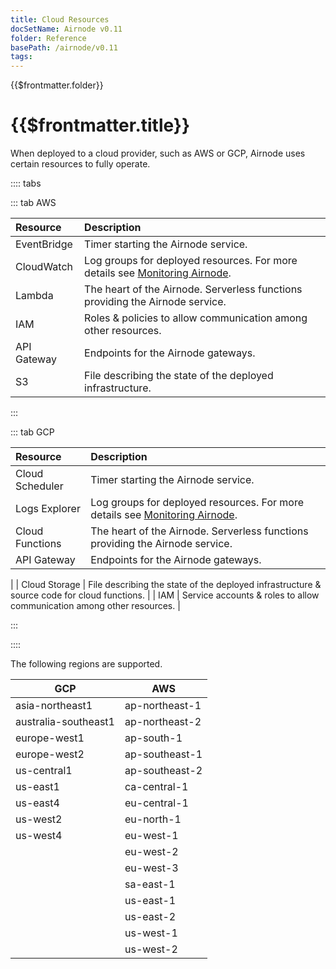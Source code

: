```yaml
---
title: Cloud Resources
docSetName: Airnode v0.11
folder: Reference
basePath: /airnode/v0.11
tags:
---
```


<TitleSpan>{{$frontmatter.folder}}</TitleSpan>

# {{$frontmatter.title}}

<VersionWarning/>

When deployed to a cloud provider, such as AWS or GCP, Airnode uses certain
resources to fully operate.

:::: tabs

::: tab AWS

| Resource    | Description                                                                                                                                   |
| :---------- | :-------------------------------------------------------------------------------------------------------------------------------------------- |
| EventBridge | Timer starting the Airnode service.                                                                                                           |
| CloudWatch  | Log groups for deployed resources. For more details see [Monitoring Airnode](../grp-providers/guides/build-an-airnode/monitoring-airnode.md). |
| Lambda      | The heart of the Airnode. Serverless functions providing the Airnode service.                                                                 |
| IAM         | Roles & policies to allow communication among other resources.                                                                                |
| API Gateway | Endpoints for the Airnode gateways.                                                                                                           |
| S3          | File describing the state of the deployed infrastructure.                                                                                     |

:::

::: tab GCP

| Resource        | Description                                                                                                                                   |
| :-------------- | :-------------------------------------------------------------------------------------------------------------------------------------------- |
| Cloud Scheduler | Timer starting the Airnode service.                                                                                                           |
| Logs Explorer   | Log groups for deployed resources. For more details see [Monitoring Airnode](../grp-providers/guides/build-an-airnode/monitoring-airnode.md). |
| Cloud Functions | The heart of the Airnode. Serverless functions providing the Airnode service.                                                                 |
| API Gateway     | Endpoints for the Airnode gateways. 
|
| Cloud Storage   | File describing the state of the deployed infrastructure & source code for cloud functions.                                                   |
| IAM             | Service accounts & roles to allow communication among other resources.                                                                        |

:::

::::

The following regions are supported.

| GCP                  | AWS            |
| -------------------- | -------------- |
| asia-northeast1      | ap-northeast-1 |
| australia-southeast1 | ap-northeast-2 |
| europe-west1         | ap-south-1     |
| europe-west2         | ap-southeast-1 |
| us-central1          | ap-southeast-2 |
| us-east1             | ca-central-1   |
| us-east4             | eu-central-1   |
| us-west2             | eu-north-1     |
| us-west4             | eu-west-1      |
|                      | eu-west-2      |
|                      | eu-west-3      |
|                      | sa-east-1      |
|                      | us-east-1      |
|                      | us-east-2      |
|                      | us-west-1      |
|                      | us-west-2      |
